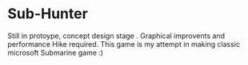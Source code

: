# Sub-Hunter

Still in protoype, concept design stage .
Graphical improvents and performance Hike required.
This game is my attempt in making classic microsoft Submarine game :)
